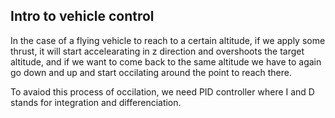 ## Intro to vehicle control

In the case of a flying vehicle to reach to a certain altitude, if we apply some thrust, it will start accelearating
in z direction and overshoots the target altitude, and if we want to come back to the same altitude we have to again 
go down and up and start occilating around the point to reach there.

To avaiod this process of occilation, we need PID controller where I and D stands for integration and differenciation.
